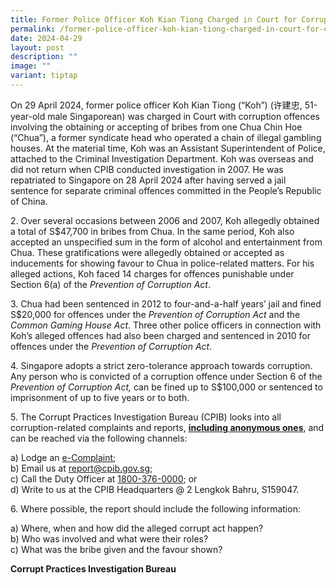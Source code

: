 ```yaml
---
title: Former Police Officer Koh Kian Tiong Charged in Court for Corruption
permalink: /former-police-officer-koh-kian-tiong-charged-in-court-for-corruption/
date: 2024-04-29
layout: post
description: ""
image: ""
variant: tiptap
---
```

<p>On 29 April 2024, former police officer Koh Kian Tiong (“Koh”) (许建忠, 51-year-old
male Singaporean) was charged in Court with corruption offences involving
the obtaining or accepting of bribes from one Chua Chin Hoe (“Chua”), a
former syndicate head who operated a chain of illegal gambling houses.
At the material time, Koh was an Assistant Superintendent of Police, attached
to the Criminal Investigation Department. Koh was overseas and did not
return when CPIB conducted investigation in 2007. He was repatriated to
Singapore on 28 April 2024 after having served a jail sentence for separate
criminal offences committed in the People’s Republic of China.</p>
<p></p>
<p>2. Over several occasions between 2006 and 2007, Koh allegedly obtained
a total of S$47,700 in bribes from Chua. In the same period, Koh also accepted
an unspecified sum in the form of alcohol and entertainment from Chua.
These gratifications were allegedly obtained or accepted as inducements
for showing favour to Chua in police-related matters. For his alleged actions,
Koh faced 14 charges for offences punishable under Section 6(a) of the <em>Prevention of Corruption Act</em>.</p>
<p></p>
<p>3.&nbsp;Chua had been sentenced in 2012 to four-and-a-half years’ jail
and fined S$20,000 for offences under the <em>Prevention of Corruption Act </em>and
the <em>Common Gaming House Act</em>. Three other police officers in connection
with Koh’s alleged offences had also been charged and sentenced in 2010
for offences under the <em>Prevention of Corruption Act</em>.</p>
<p></p>
<p>4. Singapore adopts a strict zero-tolerance approach towards corruption.
Any person who is convicted of a corruption offence under Section 6 of
the <em>Prevention of Corruption Act,</em> can be fined up to S$100,000 or
sentenced to imprisonment of up to five years or to both.</p>
<p></p>
<p>5. The Corrupt Practices Investigation Bureau (CPIB) looks into all corruption-related
complaints and reports, <strong><u>including anonymous ones</u></strong>,
and can be reached via the following channels:</p>
<p>a) Lodge an <a href="https://www.cpib.gov.sg/e-services/e-complaint-for-corrupt-conduct/" rel="noopener noreferrer nofollow" target="_blank">e-Complaint</a>;
<br>b) Email us at <a href="mailto:report@cpib.gov.sg" rel="noopener noreferrer nofollow" target="_blank">report@cpib.gov.sg</a>;&nbsp;
<br>c) Call the Duty Officer at <a href="tel:1800-376-0000" rel="noopener noreferrer nofollow" target="_blank">1800-376-0000</a>; or
<br>d) Write to us at the CPIB Headquarters @ 2 Lengkok Bahru, S159047.</p>
<p></p>
<p>6. Where possible, the report should include the following information:</p>
<p>a) Where, when and how did the alleged corrupt act happen?
<br>b) Who was involved and what were their roles?
<br>c) What was the bribe given and the favour shown?</p>
<p><strong>Corrupt Practices Investigation Bureau</strong>
</p>
